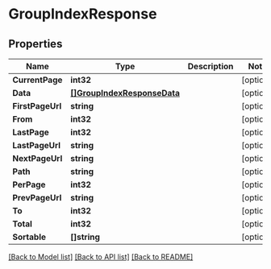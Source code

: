 # GroupIndexResponse

## Properties

Name | Type | Description | Notes
------------ | ------------- | ------------- | -------------
**CurrentPage** | **int32** |  | [optional] 
**Data** | [**[]GroupIndexResponseData**](GroupIndexResponse_data.md) |  | [optional] 
**FirstPageUrl** | **string** |  | [optional] 
**From** | **int32** |  | [optional] 
**LastPage** | **int32** |  | [optional] 
**LastPageUrl** | **string** |  | [optional] 
**NextPageUrl** | **string** |  | [optional] 
**Path** | **string** |  | [optional] 
**PerPage** | **int32** |  | [optional] 
**PrevPageUrl** | **string** |  | [optional] 
**To** | **int32** |  | [optional] 
**Total** | **int32** |  | [optional] 
**Sortable** | **[]string** |  | [optional] 

[[Back to Model list]](../README.md#documentation-for-models) [[Back to API list]](../README.md#documentation-for-api-endpoints) [[Back to README]](../README.md)



